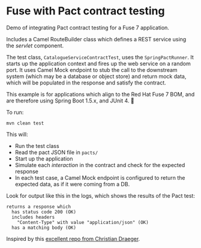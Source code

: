 # Fuse with Pact contract testing

Demo of integrating Pact contract testing for a Fuse 7 application.

Includes a Camel RouteBuilder class which defines a REST service using the _servlet_ component.

The test class, `CatalogueServiceContractTest`, uses the `SpringPactRunner`. It starts up the application context and fires up the web service on a random port. It uses Camel Mock endpoint to stub the call to the downstream system (which may be a database or object store) and return mock data, which will be populated in the response and satisfy the contract.

This example is for applications which align to the Red Hat Fuse 7 BOM, and are therefore using Spring Boot 1.5.x, and JUnit 4. 💃

To run:

    mvn clean test

This will:

- Run the test class
- Read the pact JSON file in `pacts/`
- Start up the application
- Simulate each _interaction_ in the contract and check for the expected response
- In each test case, a Camel Mock endpoint is configured to return the expected data, as if it were coming from a DB.

Look for output like this in the logs, which shows the results of the Pact test:

    returns a response which
      has status code 200 (OK)
      includes headers
        "Content-Type" with value "application/json" (OK)
      has a matching body (OK)



Inspired by this [excellent repo from Christian Draeger][1].

[1]: https://github.com/christian-draeger/pact-example

